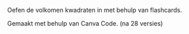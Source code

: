 Oefen de volkomen kwadraten in met behulp van flashcards.

Gemaakt met behulp van Canva Code. (na 28 versies)
